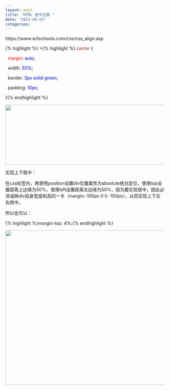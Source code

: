 ```yaml
---
layout: post
title: "HTML 居中位置 "
date: "2022-08-03"
categories: 
---
```

<p>https://www.w3schools.com/css/css_align.asp</p>

{% highlight %}
&gt;{% highlight %}<span class="cssselectorcolor" style="color:brown">.center <span class="cssdelimitercolor" style="color:black">{</span>

<span class="csspropertycolor" style="color:red">&nbsp;&nbsp;margin<span class="csspropertyvaluecolor" style="color:mediumblue"><span class="cssdelimitercolor" style="color:black">:</span> auto<span class="cssdelimitercolor" style="color:black">;</span></span>

&nbsp; width<span class="csspropertyvaluecolor" style="color:mediumblue"><span class="cssdelimitercolor" style="color:black">:</span> 50%<span class="cssdelimitercolor" style="color:black">;</span></span>

&nbsp; border<span class="csspropertyvaluecolor" style="color:mediumblue"><span class="cssdelimitercolor" style="color:black">:</span> 3px solid green<span class="cssdelimitercolor" style="color:black">;</span></span>

&nbsp; padding<span class="csspropertyvaluecolor" style="color:mediumblue"><span class="cssdelimitercolor" style="color:black">:</span> 10px<span class="cssdelimitercolor" style="color:black">;</span></span></span>

<span class="cssdelimitercolor" style="color:black">}</span></span>{% endhighlight %}

<p><img height="189" src="/uploads/ckeditor/pictures/164/image-20220803153159-1.png" width="1232" /></p>

<p>实现上下居中：</p>

<p>在css标签内，再使用position设置div位置属性为absolute绝对定位，使用top设置距离上边缘为50%，使用left设置距离左边缘为50%，因为要实现居中，因此必须减掉div自身宽度和高的一半（margin:-100px 0 0 -150px），从而实现上下左右居中。</p>

<p>所以也可以：</p>

{% highlight %}margin-top: 4%;{% endhighlight %}

<p><img height="487" src="/uploads/ckeditor/pictures/250/image-20220817164534-1.png" width="1845" /></p>

